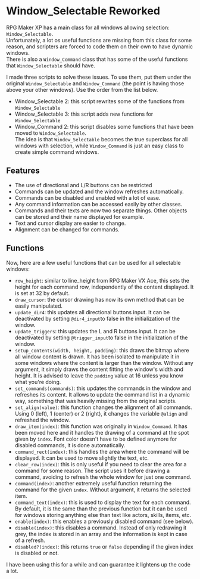 # Window_Selectable Reworked
RPG Maker XP has a main class for all windows allowing selection: `Window_Selectable`.  
Unfortunately, a lot os useful functions are missing from this class for some reason, and scripters are forced to code them on their own to have dynamic windows.  
There is also a `Window_Command` class that has some of the useful functions that `Window_Selectable` should have.

I made three scripts to solve these issues. To use them, put them under the original `Window_Selectable` and `Window_Command` (the point is having those above your other windows). Use the order from the list below.
* Window_Selectable 2: this script rewrites some of the functions from `Window_Selectable`
* Window_Selectable 3: this script adds new functions for `Window_Selectable`
* Window_Command 2: this script disables some functions that have been moved to `Window_Selectable`.  
The idea is that `Window_Selectable` becomes the true superclass for all windows with selection, while `Window_Command` is just an easy class to create simple command windows.

## Features
* The use of directional and L/R buttons can be restricted
* Commands can be updated and the window refreshes automatically.
* Commands can be disabled and enabled with a lot of ease.
* Any command information can be accessed easily by other classes.
* Commands and their texts are now two separate things. Other objects can be stored and their name displayed for example.
* Text and cursor display are easier to change.
* Alignment can be changed for commands.

## Functions
Now, here are a few useful functions that can be used for all selectable windows:
* `row_height`: similar to line_height from RPG Maker VX Ace, this sets the height for each command row, independently of the content displayed. It is set at 32 by default.
* `draw_cursor`: the cursor drawing has now its own method that can be easily manipulated.
* `update_dir4`: this updates all directional buttons input. It can be deactivated by setting `@dir4_input`to false in the initialization of the window.
* `update_triggers`: this updates the L and R buttons input. It can be deactivated by setting `@trigger_input`to false in the initialization of the window.
* `setup_contents(width, height, padding)`: this draws the bitmap where all window content is drawn. It has been isolated to manipulate it in some windows where the content is larger than the window. Without any argument, it simply draws the content fitting the window's width and height. It is advised to leave the `padding` value at 16 unless you know what you're doing.
* `set_commands(commands)`: this updates the commands in the window and refreshes its content. It allows to update the command list in a dynamic way, something that was heavily missing from the original scripts.
* `set_align(value)`: this function changes the alignment of all commands. Using 0 (left), 1 (center) or 2 (right), it changes the variable `@align` and refreshed the window.
* `draw_item(index)`: this function was originally in `Window_Command`. It has been moved here and it handles the drawing of a command at the spot given by `index`. Font color doesn't have to be defined anymore for disabled commands, it is done automatically.
* `command_rect(index)`: this handles the area where the command will be displayed. It can be used to move slightly the text, etc.
* `clear_row(index)`: this is only useful if you need to clear the area for a command for some reason. The script uses it before drawing a command, avoiding to refresh the whole window for just one command.
* `command(index)`: another extremely useful function returning the command for the given `index`. Without argument, it returns the selected item.
* `command_text(index)`: this is used to display the text for each command. By default, it is the same than the previous function but it can be used for windows storing anything else than text like actors, skills, items, etc.
* `enable(index)`: this enables a previously disabled command (see below).
* `disable(index)`: this disables a command. Instead of only redrawing it grey, the index is stored in an array and the information is kept in case of a refresh.
* `disabled?(index)`: this returns `true` or `false` depending if the given index is disabled or not.

I have been using this for a while and can guarantee it lightens up the code a lot.
